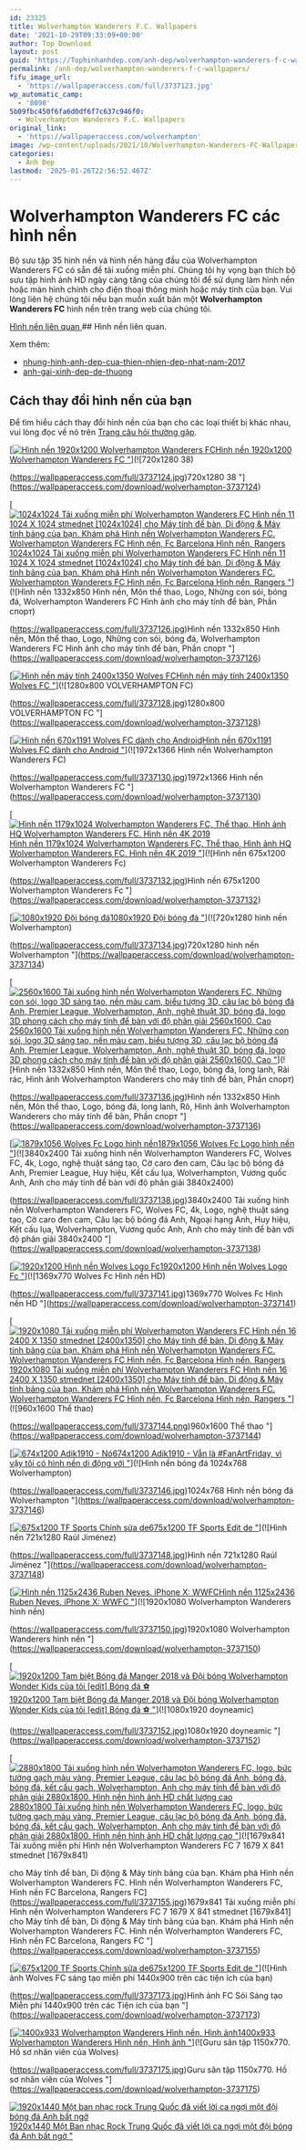 ```yaml
---
id: 23325
title: Wolverhampton Wanderers F.C. Wallpapers
date: '2021-10-29T09:33:09+00:00'
author: Top Download
layout: post
guid: 'https://Tophinhanhdep.com/anh-dep/wolverhampton-wanderers-f-c-wallpapers/'
permalink: /anh-dep/wolverhampton-wanderers-f-c-wallpapers/
fifu_image_url:
  - 'https://wallpaperaccess.com/full/3737123.jpg'
wp_automatic_camp:
  - '8098'
5b09fbc450f6fa6d0df6f7c637c946f0:
  - Wolverhampton Wanderers F.C. Wallpapers
original_link:
  - 'https://wallpaperaccess.com/wolverhampton'
image: /wp-content/uploads/2021/10/Wolverhampton-Wanderers-FC-Wallpapers.jpg
categories:
  - Ảnh Đẹp
lastmod: '2025-01-26T22:56:52.467Z'
---
```

# Wolverhampton Wanderers FC các hình nền

Bộ sưu tập 35 hình nền và hình nền hàng đầu của Wolverhampton Wanderers FC có sẵn để tải xuống miễn phí. Chúng tôi hy vọng bạn thích bộ sưu tập hình ảnh HD ngày càng tăng của chúng tôi để sử dụng làm hình nền hoặc màn hình chính cho điện thoại thông minh hoặc máy tính của bạn. Vui lòng liên hệ chúng tôi nếu bạn muốn xuất bản một **Wolverhampton Wanderers FC**  hình nền trên trang web của chúng tôi.

[Hình nền liên quan ](#related) ## Hình nền liên quan.

   
 Xem thêm:

   
- [nhung-hinh-anh-dep-cua-thien-nhien-dep-nhat-nam-2017](https://tophinhanhdep.com/anh-avatar/nhung-hinh-anh-dep-cua-thien-nhien-dep-nhat-nam-2017/)
- [anh-gai-xinh-dep-de-thuong](https://tophinhanhdep.com/gai-xinh/anh-gai-xinh-dep-de-thuong/)

## Cách thay đổi hình nền của bạn

Để tìm hiểu cách thay đổi hình nền của bạn cho các loại thiết bị khác nhau, vui lòng đọc về nó trên [Trang câu hỏi thường gặp](https://tophinhanhdep.com/faq/).

  
[[![Hình nền 1920x1200 Wolverhampton Wanderers FC](https://wallpaperaccess.com/full/3737123.jpg)Hình nền 1920x1200 Wolverhampton Wanderers FC "](https://wallpaperaccess.com/download/wolverhampton-3737123)](![720x1280 38)

(https://wallpaperaccess.com/full/3737124.jpg)720x1280 38 "](https://wallpaperaccess.com/download/wolverhampton-3737124)

[[![1024x1024 Tải xuống miễn phí Wolverhampton Wanderers FC Hình nền 11 1024 X 1024 stmednet [1024x1024] cho Máy tính để bàn, Di động & Máy tính bảng của bạn.  Khám phá Hình nền Wolverhampton Wanderers FC.  Wolverhampton Wanderers FC Hình nền, Fc Barcelona Hình nền, Rangers](https://wallpaperaccess.com/full/3737125.jpg)1024x1024 Tải xuống miễn phí Wolverhampton Wanderers FC Hình nền 11 1024 X 1024 stmednet \[1024x1024\] cho Máy tính để bàn, Di động &amp; Máy tính bảng của bạn. Khám phá Hình nền Wolverhampton Wanderers FC. Wolverhampton Wanderers FC Hình nền, Fc Barcelona Hình nền, Rangers "](https://wallpaperaccess.com/download/wolverhampton-3737125)](![Hình nền 1332x850 Hình nền, Môn thể thao, Logo, Những con sói, bóng đá, Wolverhampton Wanderers FC Hình ảnh cho máy tính để bàn, Phần спорт)

(https://wallpaperaccess.com/full/3737126.jpg)Hình nền 1332x850 Hình nền, Môn thể thao, Logo, Những con sói, bóng đá, Wolverhampton Wanderers FC Hình ảnh cho máy tính để bàn, Phần спорт "](https://wallpaperaccess.com/download/wolverhampton-3737126)

[[![Hình nền máy tính 2400x1350 Wolves FC](https://wallpaperaccess.com/full/3737127.jpg)Hình nền máy tính 2400x1350 Wolves FC "](https://wallpaperaccess.com/download/wolverhampton-3737127)](![1280x800 VOLVERHAMPTON FC)

(https://wallpaperaccess.com/full/3737128.jpg)1280x800 VOLVERHAMPTON FC "](https://wallpaperaccess.com/download/wolverhampton-3737128)

[[![Hình nền 670x1191 Wolves FC dành cho Android](https://wallpaperaccess.com/full/3737129.jpg)Hình nền 670x1191 Wolves FC dành cho Android "](https://wallpaperaccess.com/download/wolverhampton-3737129)](![1972x1366 Hình nền Wolverhampton Wanderers FC)

(https://wallpaperaccess.com/full/3737130.jpg)1972x1366 Hình nền Wolverhampton Wanderers FC "](https://wallpaperaccess.com/download/wolverhampton-3737130)

[[![Hình nền 1179x1024 Wolverhampton Wanderers FC, Thể thao, Hình ảnh HQ Wolverhampton Wanderers FC.  Hình nền 4K 2019](https://wallpaperaccess.com/full/3737131.png)Hình nền 1179x1024 Wolverhampton Wanderers FC, Thể thao, Hình ảnh HQ Wolverhampton Wanderers FC. Hình nền 4K 2019 "](https://wallpaperaccess.com/download/wolverhampton-3737131)](![Hình nền 675x1200 Wolverhampton Wanderers Fc)

(https://wallpaperaccess.com/full/3737132.jpg)Hình nền 675x1200 Wolverhampton Wanderers Fc "](https://wallpaperaccess.com/download/wolverhampton-3737132)

[[![1080x1920 Đội bóng đá](https://wallpaperaccess.com/full/864807.png)1080x1920 Đội bóng đá "](https://wallpaperaccess.com/download/wolverhampton-864807)](![720x1280 hình nền Wolverhampton)

(https://wallpaperaccess.com/full/3737134.jpg)720x1280 hình nền Wolverhampton "](https://wallpaperaccess.com/download/wolverhampton-3737134)

[[![2560x1600 Tải xuống hình nền Wolverhampton Wanderers FC, Những con sói, logo 3D sáng tạo, nền màu cam, biểu tượng 3D, câu lạc bộ bóng đá Anh, Premier League, Wolverhampton, Anh, nghệ thuật 3D, bóng đá, logo 3D phong cách cho máy tính để bàn với độ phân giải 2560x1600.  Cao](https://wallpaperaccess.com/full/3737135.jpg)2560x1600 Tải xuống hình nền Wolverhampton Wanderers FC, Những con sói, logo 3D sáng tạo, nền màu cam, biểu tượng 3D, câu lạc bộ bóng đá Anh, Premier League, Wolverhampton, Anh, nghệ thuật 3D, bóng đá, logo 3D phong cách cho máy tính để bàn với độ phân giải 2560x1600. Cao "](https://wallpaperaccess.com/download/wolverhampton-3737135)](![Hình nền 1332x850 Hình nền, Môn thể thao, Logo, bóng đá, long lanh, Rải rác, Hình ảnh Wolverhampton Wanderers cho máy tính để bàn, Phần спорт)

(https://wallpaperaccess.com/full/3737136.jpg)Hình nền 1332x850 Hình nền, Môn thể thao, Logo, bóng đá, long lanh, Rô, Hình ảnh Wolverhampton Wanderers cho máy tính để bàn, Phần спорт "](https://wallpaperaccess.com/download/wolverhampton-3737136)

[[![1879x1056 Wolves Fc Logo hình nền](https://wallpaperaccess.com/full/3737137.jpg)1879x1056 Wolves Fc Logo hình nền "](https://wallpaperaccess.com/download/wolverhampton-3737137)](![3840x2400 Tải xuống hình nền Wolverhampton Wanderers FC, Wolves FC, 4k, Logo, nghệ thuật sáng tạo, Cờ caro đen cam, Câu lạc bộ bóng đá Anh, Premier League, Huy hiệu, Kết cấu lụa, Wolverhampton, Vương quốc Anh, Anh cho máy tính để bàn với độ phân giải 3840x2400)

(https://wallpaperaccess.com/full/3737138.jpg)3840x2400 Tải xuống hình nền Wolverhampton Wanderers FC, Wolves FC, 4k, Logo, nghệ thuật sáng tạo, Cờ caro đen cam, Câu lạc bộ bóng đá Anh, Ngoại hạng Anh, Huy hiệu, Kết cấu lụa, Wolverhampton, Vương quốc Anh, Anh cho máy tính để bàn với độ phân giải 3840x2400 "](https://wallpaperaccess.com/download/wolverhampton-3737138)

[[![1920x1200 Hình nền Wolves Logo Fc](https://wallpaperaccess.com/full/3737139.jpg)1920x1200 Hình nền Wolves Logo Fc "](https://wallpaperaccess.com/download/wolverhampton-3737139)](![1369x770 Wolves Fc Hình nền HD)

(https://wallpaperaccess.com/full/3737141.jpg)1369x770 Wolves Fc Hình nền HD "](https://wallpaperaccess.com/download/wolverhampton-3737141)

[[![1920x1080 Tải xuống miễn phí Wolverhampton Wanderers FC Hình nền 16 2400 X 1350 stmednet [2400x1350] cho Máy tính để bàn, Di động & Máy tính bảng của bạn.  Khám phá Hình nền Wolverhampton Wanderers FC.  Wolverhampton Wanderers FC Hình nền, Fc Barcelona Hình nền, Rangers](https://wallpaperaccess.com/full/3737143.jpg)1920x1080 Tải xuống miễn phí Wolverhampton Wanderers FC Hình nền 16 2400 X 1350 stmednet \[2400x1350\] cho Máy tính để bàn, Di động &amp; Máy tính bảng của bạn. Khám phá Hình nền Wolverhampton Wanderers FC. Wolverhampton Wanderers FC Hình nền, Fc Barcelona Hình nền, Rangers "](https://wallpaperaccess.com/download/wolverhampton-3737143)](![960x1600 Thể thao)

(https://wallpaperaccess.com/full/3737144.png)960x1600 Thể thao "](https://wallpaperaccess.com/download/wolverhampton-3737144)

[[![674x1200 Adik1910 - Nó](https://wallpaperaccess.com/full/3737145.jpg)674x1200 Adik1910 - Vẫn là #FanArtFriday, vì vậy tôi có hình nền di động với "](https://wallpaperaccess.com/download/wolverhampton-3737145)](![Hình nền bóng đá 1024x768 Wolverhampton)

(https://wallpaperaccess.com/full/3737146.jpg)1024x768 Hình nền bóng đá Wolverhampton "](https://wallpaperaccess.com/download/wolverhampton-3737146)

[[![675x1200 TF Sports Chỉnh sửa de](https://wallpaperaccess.com/full/3737147.jpg)675x1200 TF Sports Edit de "](https://wallpaperaccess.com/download/wolverhampton-3737147)](![Hình nền 721x1280 Raúl Jiménez)

(https://wallpaperaccess.com/full/3737148.jpg)Hình nền 721x1280 Raúl Jiménez "](https://wallpaperaccess.com/download/wolverhampton-3737148)

[[![Hình nền 1125x2436 Ruben Neves.  iPhone X: WWFC](https://wallpaperaccess.com/full/868662.jpg)Hình nền 1125x2436 Ruben Neves. iPhone X: WWFC "](https://wallpaperaccess.com/download/wolverhampton-868662)](![1920x1080 Wolverhampton Wanderers hình nền)

(https://wallpaperaccess.com/full/3737150.jpg)1920x1080 Wolverhampton Wanderers hình nền "](https://wallpaperaccess.com/download/wolverhampton-3737150)

[[![1920x1200 Tạm biệt Bóng đá Manger 2018 và Đội bóng Wolverhampton Wonder Kids của tôi [edit] Bóng đá ⚽️](https://wallpaperaccess.com/full/3737151.jpg)1920x1200 Tạm biệt Bóng đá Manger 2018 và Đội bóng Wolverhampton Wonder Kids của tôi \[edit\] Bóng đá ⚽️ "](https://wallpaperaccess.com/download/wolverhampton-3737151)](![1080x1920 doyneamic)

(https://wallpaperaccess.com/full/3737152.jpg)1080x1920 doyneamic "](https://wallpaperaccess.com/download/wolverhampton-3737152)

[[![2880x1800 Tải xuống hình nền Wolverhampton Wanderers FC, logo, bức tường gạch màu vàng, Premier League, câu lạc bộ bóng đá Anh, bóng đá, bóng đá, kết cấu gạch, Wolverhampton, Anh cho máy tính để bàn với độ phân giải 2880x1800.  Hình nền hình ảnh HD chất lượng cao](https://wallpaperaccess.com/full/3737153.jpg)2880x1800 Tải xuống hình nền Wolverhampton Wanderers FC, logo, bức tường gạch màu vàng, Premier League, câu lạc bộ bóng đá Anh, bóng đá, bóng đá, kết cấu gạch, Wolverhampton, Anh cho máy tính để bàn với độ phân giải 2880x1800. Hình nền hình ảnh HD chất lượng cao "](https://wallpaperaccess.com/download/wolverhampton-3737153)](![1679x841 Tải xuống miễn phí Hình nền Wolverhampton Wanderers FC 7 1679 X 841 stmednet [1679x841)

 cho Máy tính để bàn, Di động & Máy tính bảng của bạn.  Khám phá Hình nền Wolverhampton Wanderers FC.  Hình nền Wolverhampton Wanderers FC, Hình nền FC Barcelona, ​​Rangers FC](https://wallpaperaccess.com/full/3737155.jpg)1679x841 Tải xuống miễn phí Hình nền Wolverhampton Wanderers FC 7 1679 X 841 stmednet \[1679x841\] cho Máy tính để bàn, Di động &amp; Máy tính bảng của bạn. Khám phá Hình nền Wolverhampton Wanderers FC. Hình nền Wolverhampton Wanderers FC, Hình nền FC Barcelona, ​​Rangers FC "](https://wallpaperaccess.com/download/wolverhampton-3737155)

[[![675x1200 TF Sports Chỉnh sửa de](https://wallpaperaccess.com/full/3737156.jpg)675x1200 TF Sports Edit de "](https://wallpaperaccess.com/download/wolverhampton-3737156)](![Hình ảnh Wolves FC sáng tạo miễn phí 1440x900 trên các tiện ích của bạn)

(https://wallpaperaccess.com/full/3737173.jpg)Hình ảnh FC Sói Sáng tạo Miễn phí 1440x900 trên các Tiện ích của bạn "](https://wallpaperaccess.com/download/wolverhampton-3737173)

[[![1400x933 Wolverhampton Wanderers Hình nền, Hình ảnh](https://wallpaperaccess.com/full/3737174.jpg)1400x933 Wolverhampton Wanderers Hình nền, Hình ảnh "](https://wallpaperaccess.com/download/wolverhampton-3737174)](![Guru sân tập 1150x770.  Hồ sơ nhân viên của Wolves)

(https://wallpaperaccess.com/full/3737175.jpg)Guru sân tập 1150x770. Hồ sơ nhân viên của Wolves "](https://wallpaperaccess.com/download/wolverhampton-3737175)

[![1920x1440 Một ban nhạc rock Trung Quốc đã viết lời ca ngợi một đội bóng đá Anh bất ngờ](https://wallpaperaccess.com/full/3737177.jpg)1920x1440 Một Ban nhạc Rock Trung Quốc đã viết lời ca ngợi một đội bóng đá Anh bất ngờ "](https://wallpaperaccess.com/download/wolverhampton-3737177)
